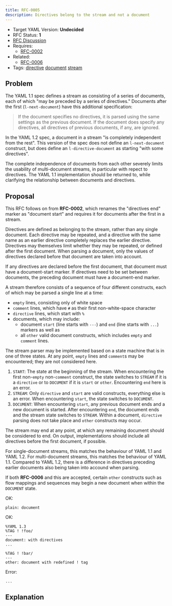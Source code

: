 ```yaml
---
title: RFC-0005
description: Directives belong to the stream and not a document
---
```


* Target YAML Version: **Undecided**
* RFC Status: **1**
* [RFC Discussion](https://github.com/yaml/yaml-spec/discussions/79)
* Requires:
  * [RFC-0002](../rfc-0002/)
* Related:
  * [RFC-0006](../rfc-0006/)
* Tags: [directive](https://github.com/yaml/yaml-test-suite/tree/master/test/tags/directive) [document](https://github.com/yaml/yaml-test-suite/tree/master/test/tags/document) [stream](https://github.com/yaml/yaml-test-suite/tree/master/test/tags/stream)


## Problem

The YAML 1.1 spec defines a stream as consisting of a series of documents, each of which "may be preceded by a series of directives."
Documents after the first (`l-next-document`) have this additional specification:
> If the document specifies no directives, it is parsed using the same settings as the previous document.
> If the document does specify any directives, all directives of previous documents, if any, are ignored.

In the YAML 1.2 spec, a document in a stream "is completely independent from the rest".
This version of the spec does not define an `l-next-document` construct, but does define an `l-directive-document` as starting "with some directives".

The complete independence of documents from each other severely limits the usability of multi-document streams, in particular with repect to directives.
The YAML 1.1 implementation should be returned to, while clarifying the relationship between documents and directives.


## Proposal

This RFC follows on from **RFC-0002**, which renames the "directives end" marker as "document start" and requires it for documents after the first in a stream.

Directives are defined as belonging to the stream, rather than any single document.
Each directive may be repeated, and a directive with the same name as an earlier directive completely replaces the earlier directive.
Directives may themselves limit whether they may be repeated, or defined after the first document.
When parsing a document, only the values of directives declared before that document are taken into account.

If any directives are declared before the first document, that document must have a document-start marker.
If directives need to be set between documents, the preceding document must have a document-end marker.

A stream therefore consists of a sequence of four different constructs, each of which may be parsed a single line at a time:
* `empty` lines, consisting only of white space
* `comment` lines, which have `#` as their first non-white-space character
* `directive` lines, which start with `%`
* documents, which may include:
  * document `start` (line starts with `---`) and `end` (line starts with `...`) markers as well as
  * all `other` valid document constructs, which includes `empty` and `comment` lines.

The stream parser may be implemented based on a state machine that is in one of three states.
At any point, `empty` lines and `comment`s may be encountered; they are not considered here.
1. `START`: The state at the beginning of the stream.
   When encountering the first non-`empty` non-`comment` construct, the state switches to `STREAM` if it is a `directive` or to `DOCUMENT` if it is `start` or `other`.
   Encountering `end` here is an error.
2. `STREAM`: Only `directive` and `start` are valid constructs, everything else is an error.
   When encountering `start`, the state switches to `DOCUMENT`.
3. `DOCUMENT`:
   When encountering `start`, any previous document ends and a new document is started.
   After encountering `end`, the document ends and the stream state switches to `STREAM`.
   Within a document, `directive` parsing does not take place and `other` constructs may occur.

The stream may end at any point, at which any remaining document should be considered to end.
On output, implementations should include all directives before the first document, if possible.

For single-document streams, this matches the behaviour of YAML 1.1 and YAML 1.2.
For multi-document streams, this matches the behaviour of YAML 1.1.
Compared to YAML 1.2, there is a difference in directives preceding earlier documents also being taken into accound when parsing.

If both **RFC-0006** and this are accepted, certain `other` constructs such as flow mappings and sequences may begin a new document when within the `DOCUMENT` state.

OK:
```
plain: document
```

OK:
```
%YAML 1.3
%TAG ! !foo/
---
document: with directives
...

%TAG ! !bar/
---
other: document with redefined ! tag
```

Error:
```
...
```


## Explanation


